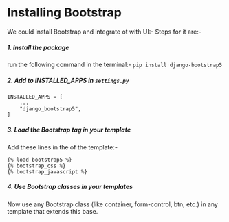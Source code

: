 # Installing Bootstrap

We could install Bootstrap and integrate ot with UI:-
Steps for it are:-

##### 1. Install the package
run the following command in the terminal:-
`pip install django-bootstrap5`

##### 2. Add to INSTALLED_APPS in `settings.py`

```
INSTALLED_APPS = [
    ...
    "django_bootstrap5",
]
```

##### 3. Load the Bootstrap tag in your template

Add these lines in the <head> of the template:-
```
{% load bootstrap5 %}
{% bootstrap_css %}
{% bootstrap_javascript %}
```

##### 4. Use Bootstrap classes in your templates
Now use any Bootstrap class (like container, form-control, btn, etc.) in any template that extends this base.